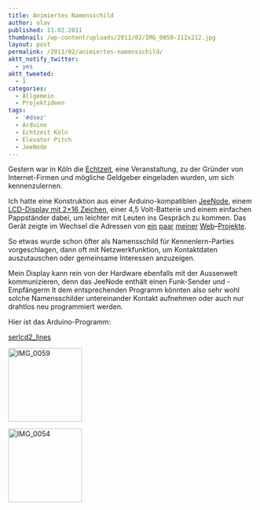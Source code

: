 ```yaml
---
title: Animiertes Namensschild
author: olav
published: 11.02.2011
thumbnail: /wp-content/uploads/2011/02/IMG_0059-212x212.jpg
layout: post
permalink: /2011/02/animiertes-namensschild/
aktt_notify_twitter:
  - yes
aktt_tweeted:
  - 1
categories:
  - Allgemein
  - Projektideen
tags:
  - '#dsez'
  - Arduino
  - Echtzeit Köln
  - Elevator Pitch
  - JeeNode
---
```

Gestern war in Köln die [Echtzeit][1], eine Veranstaltung, zu der Gründer von Internet-Firmen und mögliche Geldgeber eingeladen wurden, um sich kennenzulernen.

Ich hatte eine Konstruktion aus einer Arduino-kompatiblen [JeeNode][2], einem [LCD-Display mit 2&#215;16 Zeichen][3], einer 4,5 Volt-Batterie und einem einfachen Pappständer dabei, um leichter mit Leuten ins Gespräch zu kommen. Das Gerät zeigte im Wechsel die Adressen von [ein][4] [paar][5] [meiner][6] [Web][7]&#8211;[Projekte][8].

So etwas wurde schon öfter als Namensschild für Kennenlern-Parties vorgeschlagen, dann oft mit Netzwerkfunktion, um Kontaktdaten auszutauschen oder gemeinsame Interessen anzuzeigen.

Mein Display kann rein von der Hardware ebenfalls mit der Aussenwelt kommunizieren, denn das JeeNode enthält einen Funk-Sender und -Empfängerm It dem entsprechenden Programm könnten also sehr wohl solche Namensschilder untereinander Kontakt aufnehmen oder auch nur drahtlos neu programmiert werden.

Hier ist das Arduino-Programm:

[serlcd2_lines][9]

<!-- see gallery_shortcode() in wp-includes/media.php -->

<div id='gallery-7' class='gallery galleryid-370 gallery-columns-2 gallery-size-thumbnail'>
  <dl class='gallery-item'>
    <dt class='gallery-icon'>
      <a href='http://wp-tinkerthon.vm.lst.pm/wp-content/uploads/2011/02/IMG_0059-e1297406274660.jpg' rel="lightbox[370]" title="Animiertes Namensschild"><img width="150" height="150" src="http://wp-tinkerthon.vm.lst.pm/wp-content/uploads/2011/02/IMG_0059-150x150.jpg" class="attachment-thumbnail" alt="IMG_0059" /></a>
    </dt>
  </dl>

  <dl class='gallery-item'>
    <dt class='gallery-icon'>
      <a href='http://wp-tinkerthon.vm.lst.pm/wp-content/uploads/2011/02/IMG_0054-e1297406299674.jpg' rel="lightbox[370]" title="Animiertes Namensschild"><img width="150" height="150" src="http://wp-tinkerthon.vm.lst.pm/wp-content/uploads/2011/02/IMG_0054-150x150.jpg" class="attachment-thumbnail" alt="IMG_0054" /></a>
    </dt>
  </dl>

  <br style="clear: both" /> <br style='clear: both;' />
</div>

 [1]: http://www.deutsche-startups.de/echtzeit/echtzeit-koeln/
 [2]: http://jeelabs.net/projects/hardware/wiki/JeeNode
 [3]: http://www.watterott.com/de/16x2-Zeichen-LED-weiss-auf-schwarz-serielle-Ansteuerung-33V
 [4]: http://olav.net "Personal Blog"
 [5]: http://tribe.de "Social Site"
 [6]: http://cv8.me "Online CVs"
 [7]: http://dankbarkeit-ist-nicht-erforderlich.de/ "Dankbarkeit zeigen"
 [8]: http://vorlesebuch.de "Vorlesebücher"
 [9]: http://tinkerthon.de/wp-content/uploads/2011/02/serlcd2_lines.txt
